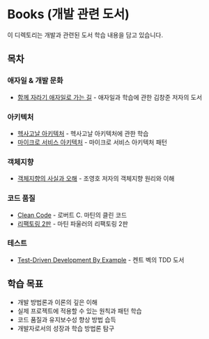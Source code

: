# Books (개발 관련 도서)

이 디렉토리는 개발과 관련된 도서 학습 내용을 담고 있습니다.

## 목차

### 애자일 & 개발 문화
* [함께 자라기 애자일로 가는 길](/Books/함께%20자라기%20애자일로%20가는%20길/README.md) - 애자일과 학습에 관한 김창준 저자의 도서

### 아키텍처
* [헥사고날 아키텍처](/Books/헥사고날%20아키텍처) - 헥사고날 아키텍처에 관한 학습
* [마이크로 서비스 아키텍처](/Books/마이크로%20서비스%20아키텍처) - 마이크로 서비스 아키텍처 패턴

### 객체지향
* [객체지향의 사실과 오해](/Books/객체지향의%20사실과%20오해) - 조영호 저자의 객체지향 원리와 이해

### 코드 품질
* [Clean Code](/Books/Clean%20Code) - 로버트 C. 마틴의 클린 코드
* [리팩토링 2판](/Books/리팩토링%202판) - 마틴 파울러의 리팩토링 2판

### 테스트
* [Test-Driven Development By Example](/Books/Test-Driven%20Development%20By%20Example) - 켄트 벡의 TDD 도서

## 학습 목표
- 개발 방법론과 이론의 깊은 이해
- 실제 프로젝트에 적용할 수 있는 원칙과 패턴 학습
- 코드 품질과 유지보수성 향상 방법 습득
- 개발자로서의 성장과 학습 방법론 탐구 